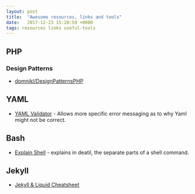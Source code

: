 ```yaml
---
layout: post
title:  "Awesome resources, links and tools"
date:   2017-12-23 15:20:59 +0000
tags: resources links useful-tools
---
```


## PHP

### Design Patterns
- [domnikl/DesignPatternsPHP <i class="fa fa-github" aria-hidden="true"></i>](https://github.com/domnikl/DesignPatternsPHP)

## YAML
- [YAML Validator](https://codebeautify.org/yaml-validator) - Allows more specific error messaging as to why Yaml might not be correct.

## Bash
- [Explain Shell](https://explainshell.com) - explains in deatil, the separate parts of a shell command.

## Jekyll
- [Jekyll & Liquid Cheatsheet](https://gist.github.com/smutnyleszek/9803727)